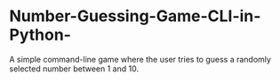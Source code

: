 # Number-Guessing-Game-CLI-in-Python-
A simple command-line game where the user tries to guess a randomly selected number between 1 and 10.
